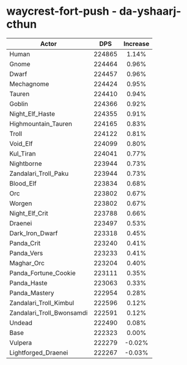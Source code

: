# waycrest-fort-push - da-yshaarj-cthun
| Actor | DPS | Increase |
|---|:---:|:---:|
|Human|224865|1.14%|
|Gnome|224464|0.96%|
|Dwarf|224457|0.96%|
|Mechagnome|224424|0.95%|
|Tauren|224410|0.94%|
|Goblin|224366|0.92%|
|Night_Elf_Haste|224355|0.91%|
|Highmountain_Tauren|224165|0.83%|
|Troll|224122|0.81%|
|Void_Elf|224099|0.80%|
|Kul_Tiran|224041|0.77%|
|Nightborne|223944|0.73%|
|Zandalari_Troll_Paku|223944|0.73%|
|Blood_Elf|223834|0.68%|
|Orc|223802|0.67%|
|Worgen|223802|0.67%|
|Night_Elf_Crit|223788|0.66%|
|Draenei|223497|0.53%|
|Dark_Iron_Dwarf|223318|0.45%|
|Panda_Crit|223240|0.41%|
|Panda_Vers|223233|0.41%|
|Maghar_Orc|223204|0.40%|
|Panda_Fortune_Cookie|223111|0.35%|
|Panda_Haste|223063|0.33%|
|Panda_Mastery|222954|0.28%|
|Zandalari_Troll_Kimbul|222596|0.12%|
|Zandalari_Troll_Bwonsamdi|222591|0.12%|
|Undead|222490|0.08%|
|Base|222323|0.00%|
|Vulpera|222279|-0.02%|
|Lightforged_Draenei|222267|-0.03%|
